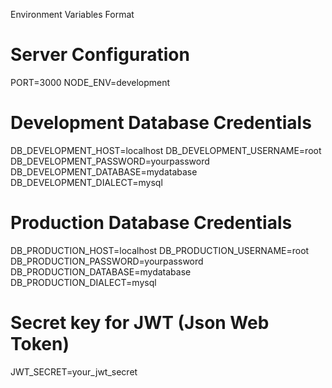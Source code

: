 Environment Variables Format

# Server Configuration

PORT=3000
NODE_ENV=development

# Development Database Credentials

DB_DEVELOPMENT_HOST=localhost
DB_DEVELOPMENT_USERNAME=root
DB_DEVELOPMENT_PASSWORD=yourpassword
DB_DEVELOPMENT_DATABASE=mydatabase
DB_DEVELOPMENT_DIALECT=mysql

# Production Database Credentials

DB_PRODUCTION_HOST=localhost
DB_PRODUCTION_USERNAME=root
DB_PRODUCTION_PASSWORD=yourpassword
DB_PRODUCTION_DATABASE=mydatabase
DB_PRODUCTION_DIALECT=mysql

# Secret key for JWT (Json Web Token)

JWT_SECRET=your_jwt_secret

